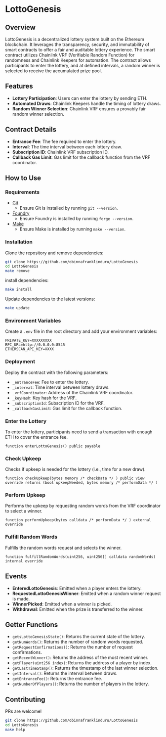 # LottoGenesis

## Overview

LottoGenesis is a decentralized lottery system built on the Ethereum blockchain. It leverages the transparency, security, and immutability of smart contracts to offer a fair and auditable lottery experience. The smart contract utilizes Chainlink VRF (Verifiable Random Function) for randomness and Chainlink Keepers for automation. The contract allows participants to enter the lottery, and at defined intervals, a random winner is selected to receive the accumulated prize pool.

## Features

- **Lottery Participation**: Users can enter the lottery by sending ETH.
- **Automated Draws**: Chainlink Keepers handle the timing of lottery draws.
- **Random Winner Selection**: Chainlink VRF ensures a provably fair random winner selection.

## Contract Details

- **Entrance Fee**: The fee required to enter the lottery.
- **Interval**: The time interval between each lottery draw.
- **Subscription ID**: Chainlink VRF subscription ID.
- **Callback Gas Limit**: Gas limit for the callback function from the VRF coordinator.

## How to Use

### Requirements

- [Git](https://git-scm.com/book/en/v2/Getting-Started-Installing-Git)
  - Ensure Git is installed by running `git --version`.
- [Foundry](https://getfoundry.sh/)
  - Ensure Foundry is installed by running `forge --version`.
- [Make](https://www.gnu.org/software/make/)
  - Ensure Make is installed by running `make --version`.

### Installation

Clone the repository and remove dependencies:

```bash
git clone https://github.com/obinnafranklinduru/LottoGenesis
cd LottoGenesis
make remove
```

install dependencies:

```bash
make install
```

Update dependencies to the latest versions:

```bash
make update
```

### Environment Variables

Create a `.env` file in the root directory and add your environment variables:

```plaintext
PRIVATE_KEY=XXXXXXXXX
RPC_URL=http://0.0.0.0:8545
ETHERSCAN_API_KEY=XXXX
```

### Deployment

Deploy the contract with the following parameters:

- `_entranceFee`: Fee to enter the lottery.
- `_interval`: Time interval between lottery draws.
- `_vrfCoordinator`: Address of the Chainlink VRF coordinator.
- `_keyHash`: Key hash for the VRF.
- `_subscriptionId`: Subscription ID for the VRF.
- `_callbackGasLimit`: Gas limit for the callback function.

### Enter the Lottery

To enter the lottery, participants need to send a transaction with enough ETH to cover the entrance fee.

```solidity
function enterLottoGenesis() public payable
```

### Check Upkeep

Checks if upkeep is needed for the lottery (i.e., time for a new draw).

```solidity
function checkUpkeep(bytes memory /* checkData */ ) public view override returns (bool upkeepNeeded, bytes memory /* performData */ )
```

### Perform Upkeep

Performs the upkeep by requesting random words from the VRF coordinator to select a winner.

```solidity
function performUpkeep(bytes calldata /* performData */ ) external override
```

### Fulfill Random Words

Fulfills the random words request and selects the winner.

```solidity
function fulfillRandomWords(uint256, uint256[] calldata randomWords) internal override
```

## Events

- **EnteredLottoGenesis**: Emitted when a player enters the lottery.
- **RequestedLottoGenesisWinner**: Emitted when a random winner request is made.
- **WinnerPicked**: Emitted when a winner is picked.
- **Withdrawal**: Emitted when the prize is transferred to the winner.

## Getter Functions

- `getsLottoGenesisState()`: Returns the current state of the lottery.
- `getNumWords()`: Returns the number of random words requested.
- `getRequestConfirmations()`: Returns the number of request confirmations.
- `getRecentWinner()`: Returns the address of the most recent winner.
- `getPlayer(uint256 index)`: Returns the address of a player by index.
- `getLastTimeStamp()`: Returns the timestamp of the last winner selection.
- `getInterval()`: Returns the interval between draws.
- `getEntranceFee()`: Returns the entrance fee.
- `getNumberOfPlayers()`: Returns the number of players in the lottery.

## Contributing

PRs are welcome!

```bash
git clone https://github.com/obinnafranklinduru/LottoGenesis
cd LottoGenesis
make help
```
